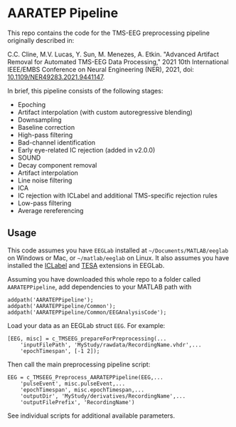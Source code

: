 # AARATEP Pipeline
This repo contains the code for the TMS-EEG preprocessing pipeline originally described in:

C.C. Cline, M.V. Lucas, Y. Sun, M. Menezes, A. Etkin. "Advanced Artifact Removal for Automated TMS-EEG Data Processing," 2021 10th International IEEE/EMBS Conference on Neural Engineering (NER), 2021, doi: [10.1109/NER49283.2021.9441147](https://doi.org/10.1109/NER49283.2021.9441147).

In brief, this pipeline consists of the following stages:
- Epoching
- Artifact interpolation (with custom autoregressive blending)
- Downsampling
- Baseline correction
- High-pass filtering
- Bad-channel identification
- Early eye-related IC rejection (added in v2.0.0)
- SOUND
- Decay component removal
- Artifact interpolation
- Line noise filtering
- ICA
- IC rejection with ICLabel and additional TMS-specific rejection rules
- Low-pass filtering
- Average rereferencing

## Usage
This code assumes you have `EEGLab` installed at `~/Documents/MATLAB/eeglab` on Windows or Mac, or `~/matlab/eeglab` on Linux. It also assumes you have installed the [ICLabel](https://sccn.ucsd.edu/wiki/ICLabel) and [TESA](https://nigelrogasch.github.io/TESA/) extensions in EEGLab.

Assuming you have downloaded this whole repo to a folder called `AARATEPPipeline`, add dependencies to your MATLAB path with

    addpath('AARATEPPipeline');
    addpath('AARATEPPipeline/Common');
    addpath('AARATEPPipeline/Common/EEGAnalysisCode');

Load your data as an EEGLab struct `EEG`. For example:

    [EEG, misc] = c_TMSEEG_prepareForPreprocessing(...
        'inputFilePath', 'MyStudy/rawdata/RecordingName.vhdr',...
        'epochTimespan', [-1 2]);

Then call the main preprocessing pipeline script:

    EEG = c_TMSEEG_Preprocess_AARATEPPipeline(EEG,...
        'pulseEvent', misc.pulseEvent,...
        'epochTimespan', misc.epochTimespan,...
        'outputDir', 'MyStudy/derivatives/RecordingName',...
        'outputFilePrefix', 'RecordingName')

See individual scripts for additional available parameters.
